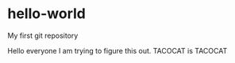# hello-world
My first git repository


Hello everyone I am trying to figure this out. TACOCAT is TACOCAT
